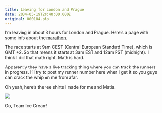```yaml
---
title: Leaving for London and Prague
date: 2004-05-19T20:40:00.000Z
original: 000184.php
---
```


I’m leaving in about 3 hours for London and Prague. Here’s a page with some info about the <a href="http://www.pim.cz/index.php?action=main_article&id=29859">marathon</a>.

The race starts at 9am CEST (Central European Standard Time), which is GMT +2. So that means it starts at 3am EST and 12am PST (midnight). I think I did that math right. Math is hard.

Apparently they have a live tracking thing where you can track the runners in progress. I’ll try to post my runner number here when I get it so you guys can crack the whip on me from afar.

Oh yeah, here’s the tee shirts I made for me and Matia.

<p class="polaroid" style="--deg: -2deg"><img src="./teamzmrzlina.jpg" /></p>

Go, Team Ice Cream!

